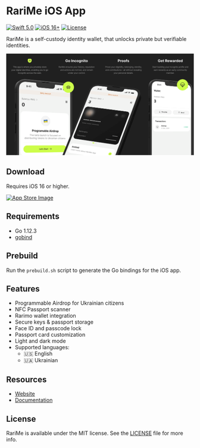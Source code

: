 # RariMe iOS App

[![Swift 5.0](https://img.shields.io/badge/swift-5.0-ED523F.svg?style=flat&logo=swift)](https://swift.org/download/)
[![iOS 16+](https://img.shields.io/badge/iOS-16+-white.svg?style=flat&logo=apple)](https://developer.apple.com/ios/)
[![License](https://img.shields.io/badge/License-MIT-blue.svg)](/LICENSE)

RariMe is a self-custody identity wallet, that unlocks private but verifiable identities.

![App Image](images/app.png)

## Download

Requires iOS 16 or higher.

[![App Store Image](https://rarime-landing-test.netlify.app/images/app-store.svg)](https://apps.apple.com/app/rarime/id6503300598)

## Requirements

- Go 1.12.3
- [gobind](https://godoc.org/golang.org/x/mobile/cmd/gobind)

## Prebuild

Run the `prebuild.sh` script to generate the Go bindings for the iOS app.

## Features

- Programmable Airdrop for Ukrainian citizens
- NFC Passport scanner
- Rarimo wallet integration
- Secure keys & passport storage
- Face ID and passcode lock
- Passport card customization
- Light and dark mode
- Supported languages:
  - 🇺🇸 English
  - 🇺🇦 Ukrainian

## Resources

- [Website](https://rarime.com)
- [Documentation](https://docs.rarime.com)

## License

RariMe is available under the MIT license. See the [LICENSE](/LICENSE) file for more info.
